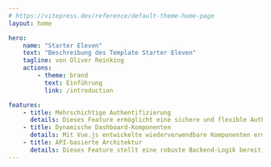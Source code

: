 ```yaml
---
# https://vitepress.dev/reference/default-theme-home-page
layout: home

hero:
    name: "Starter Eleven"
    text: "Beschreibung des Template Starter Eleven"
    tagline: von Oliver Reinking
    actions:
        - theme: brand
          text: Einführung
          link: /introduction

features:
    - title: Mehrschichtige Authentifizierung
      details: Dieses Feature ermöglicht eine sichere und flexible Authentifizierung für verschiedene Benutzertypen wie Administratoren, Mitarbeiter und Kunden. Es verwendet Laravel's eingebautes Authentifizierungssystem, das erweitert wird, um Rollen und Berechtigungen zu unterstützen. Zusätzlich kann eine Zwei-Faktor-Authentifizierung integriert werden, um die Sicherheit weiter zu erhöhen.
    - title: Dynamische Dashboard-Komponenten
      details: Mit Vue.js entwickelte wiederverwendbare Komponenten ermöglichen es dir, ein responsives und interaktives Dashboard zu erstellen. Diese Komponenten können einfach angepasst und erweitert werden, um spezifische Anforderungen wie Grafiken, Statistiken und Benutzeraktionen zu unterstützen. Die Integration von Tailwind CSS sorgt für ein modernes und anpassungsfähiges Design.
    - title: API-basierte Architektur
      details: Dieses Feature stellt eine robuste Backend-Logik bereit, die durch eine API mit dem Frontend kommuniziert. Laravel's native Unterstützung für API-Entwicklung ermöglicht es, eine skalierbare und wartbare Struktur zu schaffen, die leicht mit anderen Systemen und Technologien integriert werden kann. Das API-Design ist RESTful und kann leicht erweitert werden, um weitere Endpunkte zu unterstützen.
---
```

